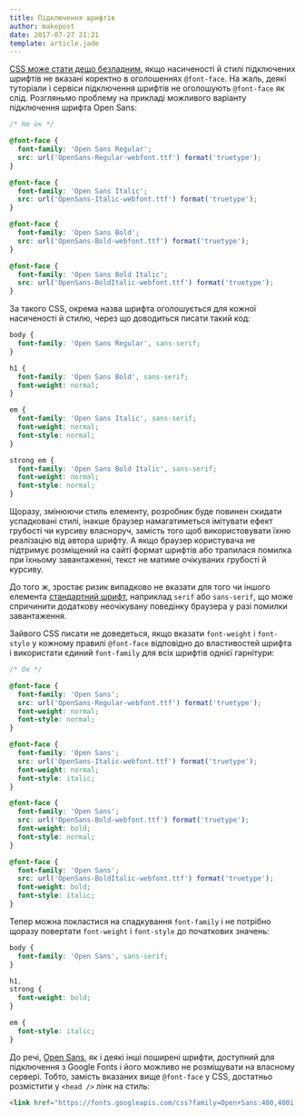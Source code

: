 ```yaml
---
title: Підключення шрифтів
author: makepost
date: 2017-07-27 21:21
template: article.jade
---
```


[CSS може стати дещо безладним](http://www.456bereastreet.com/archive/201012/font-face_tip_define_font-weight_and_font-style_to_keep_your_css_simple/), якщо насиченості й стилі підключених шрифтів не вказані коректно в оголошеннях `@font-face`. На жаль, деякі туторіали і сервіси підключення шрифтів не оголошують `@font-face` як слід. Розгляньмо проблему на прикладі можливого варіанту підключення шрифта Open Sans:

<span class="more"></span>

```css
/* Не ок */

@font-face {
  font-family: 'Open Sans Regular';
  src: url('OpenSans-Regular-webfont.ttf') format('truetype');
}

@font-face {
  font-family: 'Open Sans Italic';
  src: url('OpenSans-Italic-webfont.ttf') format('truetype');
}

@font-face {
  font-family: 'Open Sans Bold';
  src: url('OpenSans-Bold-webfont.ttf') format('truetype');
}

@font-face {
  font-family: 'Open Sans Bold Italic';
  src: url('OpenSans-BoldItalic-webfont.ttf') format('truetype');
}
```

За такого CSS, окрема назва шрифта оголошується для кожної насиченості й стилю, через що доводиться писати такий код:

```css
body {
  font-family: 'Open Sans Regular', sans-serif;
}

h1 {
  font-family: 'Open Sans Bold', sans-serif;
  font-weight: normal;
}

em {
  font-family: 'Open Sans Italic', sans-serif;
  font-weight: normal;
  font-style: normal;
}

strong em {
  font-family: 'Open Sans Bold Italic', sans-serif;
  font-weight: normal;
  font-style: normal;
}
```

Щоразу, змінюючи стиль елементу, розробник буде повинен скидати успадковані стилі, інакше браузер намагатиметься імітувати ефект грубості чи курсиву власноруч, замість того щоб використовувати їхню реалізацію від автора шрифту. А якщо браузер користувача не підтримує розміщений на сайті формат шрифтів або трапилася помилка при їхньому завантаженні, текст не матиме очікуваних грубості й курсиву.

До того ж, зростає ризик випадково не вказати для того чи іншого елемента [стандартний шрифт](https://developers.google.com/fonts/docs/getting_started#overview), наприклад `serif` або `sans-serif`, що може спричинити додаткову неочікувану поведінку браузера у разі помилки завантаження.

Зайвого CSS писати не доведеться, якщо вказати `font-weight` і `font-style` у кожному правилі `@font-face` відповідно до властивостей шрифта і використати єдиний `font-family` для всіх шрифтів однієї гарнітури:

```css
/* Ок */

@font-face {
  font-family: 'Open Sans';
  src: url('OpenSans-Regular-webfont.ttf') format('truetype');
  font-weight: normal;
  font-style: normal;
}

@font-face {
  font-family: 'Open Sans';
  src: url('OpenSans-Italic-webfont.ttf') format('truetype');
  font-weight: normal;
  font-style: italic;
}

@font-face {
  font-family: 'Open Sans';
  src: url('OpenSans-Bold-webfont.ttf') format('truetype');
  font-weight: bold;
  font-style: normal;
}

@font-face {
  font-family: 'Open Sans';
  src: url('OpenSans-BoldItalic-webfont.ttf') format('truetype');
  font-weight: bold;
  font-style: italic;
}
```

Тепер можна покластися на спадкування `font-family` і не потрібно щоразу повертати `font-weight` і `font-style` до початкових значень:

```css
body {
  font-family: 'Open Sans', sans-serif;
}

h1,
strong {
  font-weight: bold;
}

em {
  font-style: italic;
}
```

До речі, [Open Sans](https://fonts.google.com/specimen/Open+Sans), як і деякі інші поширені шрифти, доступний для підключення з Google Fonts і його можливо не розміщувати на власному сервері. Тобто, замість вказаних вище `@font-face` у CSS, достатньо розмістити у `<head />` лінк на стиль:

```html
<link href="https://fonts.googleapis.com/css?family=Open+Sans:400,400i,700,700i&amp;subset=cyrillic" rel="stylesheet" />
```